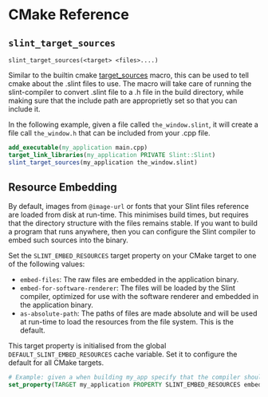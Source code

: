 # CMake Reference

## `slint_target_sources`

```
slint_target_sources(<target> <files>....)
```

Similar to the builtin cmake [target_sources](https://cmake.org/cmake/help/latest/command/target_sources.html) macro,
this can be used to tell cmake about the .slint files to use.
The macro will take care of running the slint-compiler to convert .slint file to a .h file in the build directory,
while making sure that the include path are approprietly set so that you can include it.


In the following example, given a file called `the_window.slint`, it will create a file call `the_window.h` that can
be included from your .cpp file.

```cmake
add_executable(my_application main.cpp)
target_link_libraries(my_application PRIVATE Slint::Slint)
slint_target_sources(my_application the_window.slint)
```

## Resource Embedding

By default, images from `@image-url` or fonts that your Slint files reference are loaded from disk at run-time. This minimises build times, but requires that the directory structure with the files remains stable. If you want to build a program that runs anywhere, then you can configure the Slint compiler to embed such sources into the binary.

Set the `SLINT_EMBED_RESOURCES` target property on your CMake target to one of the following values:

* `embed-files`: The raw files are embedded in the application binary.
* `embed-for-software-renderer`: The files will be loaded by the Slint compiler, optimized for use with the software renderer and embedded in the application binary.
* `as-absolute-path`: The paths of files are made absolute and will be used at run-time to load the resources from the file system. This is the default.

This target property is initialised from the global `DEFAULT_SLINT_EMBED_RESOURCES` cache variable. Set it to configure the default for all CMake targets.

```cmake
# Example: given a when building my_app specify that the compiler should embed the resorces in the binary
set_property(TARGET my_application PROPERTY SLINT_EMBED_RESOURCES embed-files)
```
